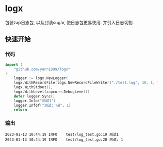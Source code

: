 # logx

包装zap日志包, 以及封装sugar, 使日志包更易使用. 并引入日志切割.

## 快速开始
### 代码
```go
import (
    "github.com/yann1989/logx"
)
    logger := logx.NewLogger(
    logx.WithRecordFile(logx.NewRecordFileWriter("./test.log", 10, 1, false)),
    logx.WithStdout(),
    logx.WithLevel(zapcore.DebugLevel))
    defer logger.Sync()
    logger.Info("测试1")
    logger.Infof("测试: %d", 1)
    return
```
### 输出
```text
2023-01-13 10:44:19	INFO	test/log_test.go:19	测试1
2023-01-13 10:44:19	INFO	test/log_test.go:20	测试: 1
```